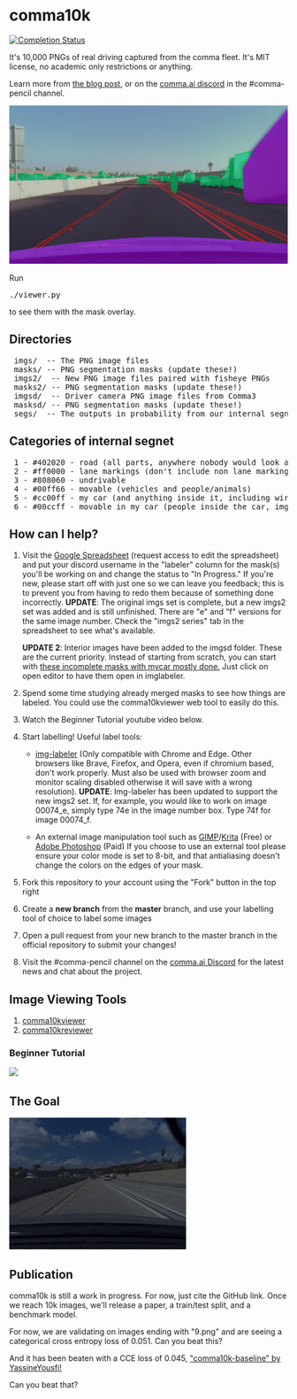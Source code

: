 # comma10k

[![Completion Status](https://img.shields.io/endpoint?color=%2328B224&label=Completion%20Status&url=https%3A%2F%2Fcellshield.info%2Fgs%3FspreadSheetId%3D1ZKqku0cAyWY0ELY5L2qsKYYYA2AMGbgAn4p53uoT3v8%26cellRange%3Di1)](https://docs.google.com/spreadsheets/d/1ZKqku0cAyWY0ELY5L2qsKYYYA2AMGbgAn4p53uoT3v8/edit#gid=0)
<!-- If you need to change this because the cells have shifted or a new spreadsheet is used, go to https://cellshield.info -->

It's 10,000 PNGs of real driving captured from the comma fleet. It's MIT license, no academic only restrictions or anything.

Learn more from [the blog post](https://blog.comma.ai/crowdsourced-segnet-you-can-help/), or on the [comma.ai discord](http://discord.comma.ai) in the #comma-pencil channel.

![Alt](sample.jpg "First image from the dataset")

Run <pre>./viewer.py</pre> to see them with the mask overlay.

## Directories

<pre>
 imgs/  -- The PNG image files
 masks/ -- PNG segmentation masks (update these!)
 imgs2/  -- New PNG image files paired with fisheye PNGs
 masks2/ -- PNG segmentation masks (update these!)
 imgsd/  -- Driver camera PNG image files from Comma3
 masksd/ -- PNG segmentation masks (update these!)
 segs/  -- The outputs in probability from our internal segnet (unreleased, too big)
</pre>

## Categories of internal segnet

<pre>
 1 - #402020 - road (all parts, anywhere nobody would look at you funny for driving)
 2 - #ff0000 - lane markings (don't include non lane markings like turn arrows and crosswalks)
 3 - #808060 - undrivable
 4 - #00ff66 - movable (vehicles and people/animals)
 5 - #cc00ff - my car (and anything inside it, including wires, mounts, etc. No reflections)
 6 - #00ccff - movable in my car (people inside the car, imgsd only)
</pre>

## How can I help?

1. Visit the [Google Spreadsheet](https://docs.google.com/spreadsheets/d/1ZKqku0cAyWY0ELY5L2qsKYYYA2AMGbgAn4p53uoT3v8/edit#gid=484622533) (request access to edit the spreadsheet) and put your discord username in the "labeler" column for the mask(s) you'll be working on and change the status to "In Progress." If you're new, please start off with just one so we can leave you feedback; this is to prevent you from having to redo them because of something done incorrectly. **UPDATE**: The original imgs set is complete, but a new imgs2 set was added and is still unfinished. There are "e" and "f" versions for the same image number. Check the "imgs2 series" tab in the spreadsheet to see what's available. 

     **UPDATE 2**:  Interior images have been added to the imgsd folder. These are the current priority. Instead of starting from scratch, you can start with [these incomplete masks with mycar mostly done.](https://spektor56.github.io/comma10kreviewer/?index=0&pr=3049) Just click on open editor to have them open in imglabeler.
   
2. Spend some time studying already merged masks to see how things are labeled. You could use the comma10kviewer web tool to easily do this. 
3. Watch the Beginner Tutorial youtube video below.
4. Start labelling! Useful label tools:
   * [img-labeler](https://spektor56.github.io/img-labeler/) (Only compatible with Chrome and Edge. Other browsers like Brave, Firefox, and Opera, even if chromium based, don't work properly. Must also be used with browser zoom and monitor scaling disabled otherwise it will save with a wrong resolution).
   **UPDATE**: Img-labeler has been updated to support the new imgs2 set. If, for example, you would like to work on image 00074_e, simply type 74e in the image number box.  Type 74f for image 00074_f.


   * An external image manipulation tool such as [GIMP](https://www.gimp.org/downloads/)/[Krita](https://krita.org/) (Free) or [Adobe Photoshop](https://www.adobe.com/products/photoshop.html) (Paid)
If you choose to use an external tool please ensure your color mode is set to 8-bit, and that antialiasing doesn't change the colors on the edges of your mask.

5. Fork this repository to your account using the "Fork" button in the top right
6. Create a **new branch** from the **master** branch, and use your labelling tool of choice to label some images
7. Open a pull request from your new branch to the master branch in the official repository to submit your changes!
8. Visit the #comma-pencil channel on the [comma.ai Discord](http://discord.comma.ai) for the latest news and chat about the project.

## Image Viewing Tools

1. [comma10kviewer](https://spektor56.github.io/comma10kviewer)
2. [comma10kreviewer](https://spektor56.github.io/comma10kreviewer)

### Beginner Tutorial
<a href="https://youtube.com/watch?v=RxqG15zOmCk" title="img-labeler Tutorial Video" rel="noopener noreferer"><img src="https://i.ytimg.com/vi/RxqG15zOmCk/maxresdefault.jpg" width="480px"></a>

## The Goal

![Alt](sample.gif "Animated GIF showing mask")

## Publication

comma10k is still a work in progress. For now, just cite the GitHub link. Once we reach 10k images, we'll release a paper, a train/test split, and a benchmark model. 

For now, we are validating on images ending with "9.png" and are seeing a categorical cross entropy loss of 0.051. Can you beat this?

And it has been beaten with a CCE loss of 0.045, <a href="https://github.com/YassineYousfi/comma10k-baseline">"comma10k-baseline" by YassineYousfi!</a>

Can you beat that?


